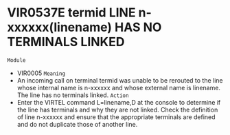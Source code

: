 # VIR0537E termid LINE n-xxxxxx(linename) HAS NO TERMINALS LINKED
`Module`
- VIR0005
`Meaning`
- An incoming call on terminal termid was unable to be rerouted to the line whose internal name is n-xxxxxx and whose external name is linename. The line has no terminals linked.
`Action`
- Enter the VIRTEL command L=linename,D at the console to determine if the line has terminals and why they are   not linked. Check the definition of line n-xxxxxx and ensure that the appropriate terminals are defined and do not duplicate those of another line.
